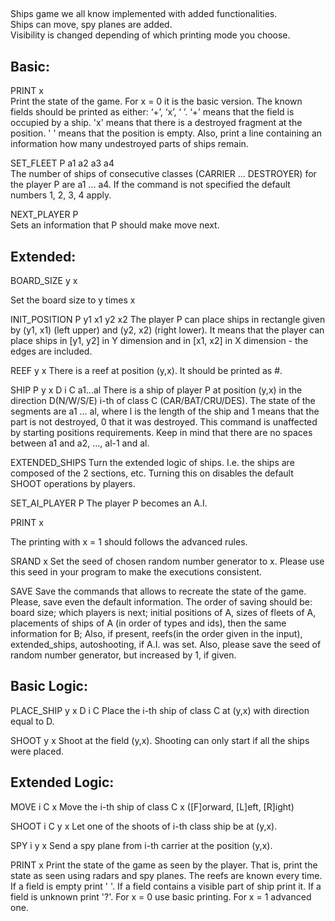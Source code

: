 ##
Ships game we all know implemented with added functionalities.  
Ships can move, spy planes are added.  
Visibility is changed depending of which printing mode you choose.  
##
## Basic:

PRINT x  
Print the state of the game. For x = 0 it is the basic version. The known fields should be printed as either: ‘+’, ‘x’, ‘ ’. ‘+’ means that the field is occupied by a ship. 'x' means that there is a destroyed fragment at the position. ' ' means that the position is empty. Also, print a line containing an information how many undestroyed parts of ships remain.

SET_FLEET P a1 a2 a3 a4  
The number of ships of consecutive classes (CARRIER ... DESTROYER) for the player P are a1 ... a4. If the command is not specified the default numbers 1, 2, 3, 4 apply.

NEXT_PLAYER P  
Sets an information that P should make move next.

## Extended:

BOARD_SIZE y x

Set the board size to y times x

INIT_POSITION P y1 x1 y2 x2
The player P can place ships in rectangle given by (y1, x1) (left upper) and (y2, x2) (right lower). It means that the player can place ships in [y1, y2] in Y dimension and in [x1, x2] in X dimension - the edges are included.

REEF y x
There is a reef at position (y,x). It should be printed as #.

SHIP P y x D i C a1...al
There is a ship of player P at position (y,x) in the direction D(N/W/S/E) i-th of class C (CAR/BAT/CRU/DES). The state of the segments are a1 … al, where l is the length of the ship and 1 means that the part is not destroyed, 0 that it was destroyed. This command is unaffected by starting positions requirements. Keep in mind that there are no spaces between a1 and a2, …, al-1 and al.

EXTENDED_SHIPS
Turn the extended logic of ships. I.e. the ships are composed of the 2 sections, etc. Turning this on disables the default SHOOT operations by players.

SET_AI_PLAYER P
The player P becomes an A.I.

PRINT x

The printing with x = 1 should follows the advanced rules.

SRAND x
Set the seed of chosen random number generator to x. Please use this seed in your program to make the executions consistent.

SAVE
Save the commands that allows to recreate the state of the game. Please, save even the default information. The order of saving should be: board size; which players is next; initial positions of A, sizes of fleets of A, placements of ships of A (in order of types and ids), then the same information for B; Also, if present, reefs(in the order given in the input), extended_ships, autoshooting, if A.I. was set. Also, please save the seed of random number generator, but increased by 1, if given.

## Basic Logic:

PLACE_SHIP y x D i C
Place the i-th ship of class C at (y,x) with direction equal to D.

SHOOT y x
Shoot at the field (y,x). Shooting can only start if all the ships were placed.

## Extended Logic:

MOVE i C x
Move the i-th ship of class C x ([F]orward, [L]eft, [R]ight)

SHOOT i C y x
Let one of the shoots of i-th class ship be at (y,x).

SPY i y x
Send a spy plane from i-th carrier at the position (y,x).

PRINT x
Print the state of the game as seen by the player. That is, print the state as seen using radars and spy planes. The reefs are known every time. If a field is empty print ' '. If a field contains a visible part of ship print it. If a field is unknown print '?'. For x = 0 use basic printing. For x = 1 advanced one.

